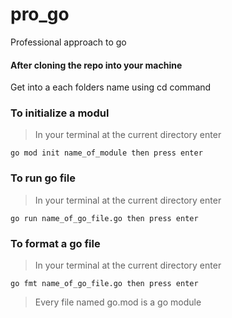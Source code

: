 # pro_go

Professional approach to go

#### After cloning the repo into your machine

Get into a each folders name using cd command

### To initialize a modul

> In your terminal at the current directory enter

```
go mod init name_of_module then press enter
```  

### To run go file

> In your terminal at the current directory enter

```
go run name_of_go_file.go then press enter
```

### To format a go file

> In your terminal at the current directory enter

```
go fmt name_of_go_file.go then press enter
```

> Every file named go.mod is a go module
